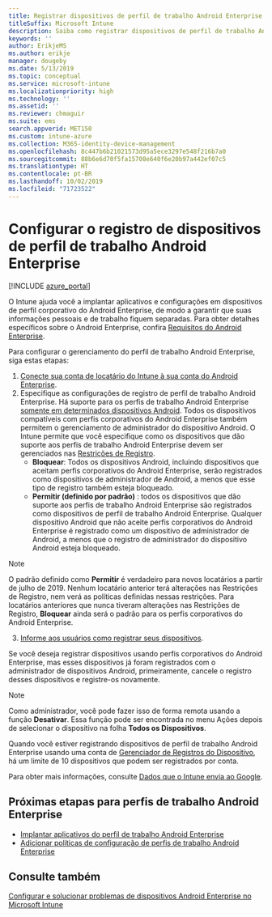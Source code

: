 ```yaml
---
title: Registrar dispositivos de perfil de trabalho Android Enterprise no Intune
titleSuffix: Microsoft Intune
description: Saiba como registrar dispositivos de perfil de trabalho Android Enterprise no Intune.
keywords: ''
author: ErikjeMS
ms.author: erikje
manager: dougeby
ms.date: 5/13/2019
ms.topic: conceptual
ms.service: microsoft-intune
ms.localizationpriority: high
ms.technology: ''
ms.assetid: ''
ms.reviewer: chmaguir
ms.suite: ems
search.appverid: MET150
ms.custom: intune-azure
ms.collection: M365-identity-device-management
ms.openlocfilehash: 8c447b6b21021573d95a5ece3297e548f216b7a0
ms.sourcegitcommit: 88b6e6d70f5fa15708e640f6e20b97a442ef07c5
ms.translationtype: HT
ms.contentlocale: pt-BR
ms.lasthandoff: 10/02/2019
ms.locfileid: "71723522"
---
```

# <a name="set-up-enrollment-of-android-enterprise-work-profile-devices"></a>Configurar o registro de dispositivos de perfil de trabalho Android Enterprise

[!INCLUDE [azure_portal](../includes/azure_portal.md)]

O Intune ajuda você a implantar aplicativos e configurações em dispositivos de perfil corporativo do Android Enterprise, de modo a garantir que suas informações pessoais e de trabalho fiquem separadas. Para obter detalhes específicos sobre o Android Enterprise, confira [Requisitos do Android Enterprise](https://support.google.com/work/android/answer/6174145?hl=en&ref_topic=6151012).

Para configurar o gerenciamento do perfil de trabalho Android Enterprise, siga estas etapas:

1. [Conecte sua conta de locatário do Intune à sua conta do Android Enterprise](connect-intune-android-enterprise.md).
2. Especifique as configurações de registro de perfil de trabalho Android Enterprise. Há suporte para os perfis de trabalho Android Enterprise [somente em determinados dispositivos Android](https://support.google.com/work/android/answer/6174145?hl=en&ref_topic=6151012%20style=%22target=new_window%22). Todos os dispositivos compatíveis com perfis corporativos do Android Enterprise também permitem o gerenciamento de administrador do dispositivo Android. O Intune permite que você especifique como os dispositivos que dão suporte aos perfis de trabalho Android Enterprise devem ser gerenciados nas [Restrições de Registro](enrollment-restrictions-set.md).
    - **Bloquear**:  Todos os dispositivos Android, incluindo dispositivos que aceitam perfis corporativos do Android Enterprise, serão registrados como dispositivos de administrador de Android, a menos que esse tipo de registro também esteja bloqueado. 
    - **Permitir (definido por padrão)** : todos os dispositivos que dão suporte aos perfis de trabalho Android Enterprise são registrados como dispositivos de perfil de trabalho Android Enterprise. Qualquer dispositivo Android que não aceite perfis corporativos do Android Enterprise é registrado como um dispositivo de administrador de Android, a menos que o registro de administrador do dispositivo Android esteja bloqueado. 
> [!NOTE]
> O padrão definido como **Permitir** é verdadeiro para novos locatários a partir de julho de 2019. Nenhum locatário anterior terá alterações nas Restrições de Registro, nem verá as políticas definidas nessas restrições. Para locatários anteriores que nunca tiveram alterações nas Restrições de Registro, **Bloquear** ainda será o padrão para os perfis corporativos do Android Enterprise.

3. [Informe aos usuários como registrar seus dispositivos](/intune-user-help/create-a-work-profile-and-enroll-your-device-in-intune-android).  

Se você deseja registrar dispositivos usando perfis corporativos do Android Enterprise, mas esses dispositivos já foram registrados com o administrador de dispositivos Android, primeiramente, cancele o registro desses dispositivos e registre-os novamente.
> [!NOTE]
> Como administrador, você pode fazer isso de forma remota usando a função **Desativar**. Essa função pode ser encontrada no menu Ações depois de selecionar o dispositivo na folha **Todos os Dispositivos**.

Quando você estiver registrando dispositivos de perfil de trabalho Android Enterprise usando uma conta de [Gerenciador de Registros do Dispositivo](device-enrollment-manager-enroll.md), há um limite de 10 dispositivos que podem ser registrados por conta.

Para obter mais informações, consulte [Dados que o Intune envia ao Google](../protect/data-intune-sends-to-google.md).

## <a name="next-steps-for-android-enterprise-work-profiles"></a>Próximas etapas para perfis de trabalho Android Enterprise
- [Implantar aplicativos do perfil de trabalho Android Enterprise](../apps/apps-add-android-for-work.md)
- [Adicionar políticas de configuração de perfis de trabalho Android Enterprise](../configuration/device-profiles.md)

## <a name="see-also"></a>Consulte também

[Configurar e solucionar problemas de dispositivos Android Enterprise no Microsoft Intune](https://support.microsoft.com/help/4476974)
